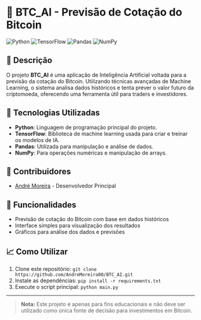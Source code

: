 # 💸 BTC_AI - Previsão de Cotação do Bitcoin

![Python](https://img.shields.io/badge/Python-3776AB?style=for-the-badge&logo=python&logoColor=white)
![TensorFlow](https://img.shields.io/badge/TensorFlow-FF6F00?style=for-the-badge&logo=tensorflow&logoColor=white)
![Pandas](https://img.shields.io/badge/Pandas-150458?style=for-the-badge&logo=pandas&logoColor=white)
![NumPy](https://img.shields.io/badge/NumPy-013243?style=for-the-badge&logo=numpy&logoColor=white)

## 📝 Descrição

O projeto **BTC_AI** é uma aplicação de Inteligência Artificial voltada para a previsão da cotação do Bitcoin. Utilizando técnicas avançadas de Machine Learning, o sistema analisa dados históricos e tenta prever o valor futuro da criptomoeda, oferecendo uma ferramenta útil para traders e investidores.

## 🚀 Tecnologias Utilizadas

- **Python**: Linguagem de programação principal do projeto.
- **TensorFlow**: Biblioteca de machine learning usada para criar e treinar os modelos de IA.
- **Pandas**: Utilizada para manipulação e análise de dados.
- **NumPy**: Para operações numéricas e manipulação de arrays.

## 👥 Contribuidores

- [André Moreira](https://github.com/AndreMoreira00) - Desenvolvedor Principal

## 🌟 Funcionalidades

- Previsão de cotação do Bitcoin com base em dados históricos
- Interface simples para visualização dos resultados
- Gráficos para análise dos dados e previsões

## 📈 Como Utilizar

1. Clone este repositório: `git clone https://github.com/AndreMoreira00/BTC_AI.git`
2. Instale as dependências: `pip install -r requirements.txt`
3. Execute o script principal: `python main.py`

---

> **Nota:** Este projeto é apenas para fins educacionais e não deve ser utilizado como única fonte de decisão para investimentos em Bitcoin.
